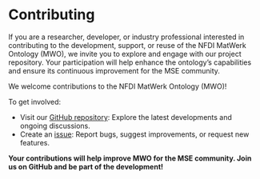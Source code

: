 # Contributing
If you are a researcher, developer, or industry professional interested in contributing to the development, support, or reuse of the NFDI MatWerk Ontology (MWO), we invite you to explore and engage with our project repository. Your participation will help enhance the ontology’s capabilities and ensure its continuous improvement for the MSE community.

We welcome contributions to the NFDI MatWerk Ontology (MWO)! 

To get involved:  

- Visit our [GitHub repository](https://github.com/ISE-FIZKarlsruhe/mwo): Explore the latest developments and ongoing discussions.  
- Create an [issue](https://github.com/ISE-FIZKarlsruhe/mwo/issues): Report bugs, suggest improvements, or request new features.  


**Your contributions will help improve MWO for the MSE community. Join us on GitHub and be part of the development!**



